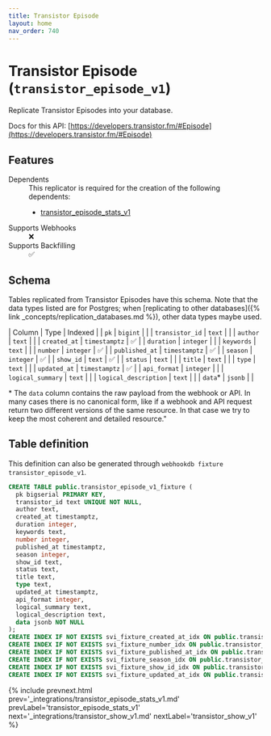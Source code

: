 ```yaml
---
title: Transistor Episode
layout: home
nav_order: 740
---
```


# Transistor Episode (`transistor_episode_v1`)

Replicate Transistor Episodes into your database.

Docs for this API: [https://developers.transistor.fm/#Episode](https://developers.transistor.fm/#Episode)

## Features

<dl>
<dt>Dependents</dt>
<dd>This replicator is required for the creation of the following dependents:
<ul>
<li><a href="{% link _integrations/transistor_episode_stats_v1.md %}">transistor_episode_stats_v1</a></li>
</ul>
</dd>

<dt>Supports Webhooks</dt>
<dd>❌</dd>
<dt>Supports Backfilling</dt>
<dd>✅</dd>

</dl>

## Schema

Tables replicated from Transistor Episodes have this schema.
Note that the data types listed are for Postgres;
when [replicating to other databases]({% link _concepts/replication_databases.md %}),
other data types maybe used.

| Column | Type | Indexed |
| `pk` | `bigint` |  |
| `transistor_id` | `text` |  |
| `author` | `text` |  |
| `created_at` | `timestamptz` | ✅ |
| `duration` | `integer` |  |
| `keywords` | `text` |  |
| `number` | `integer` | ✅ |
| `published_at` | `timestamptz` | ✅ |
| `season` | `integer` | ✅ |
| `show_id` | `text` | ✅ |
| `status` | `text` |  |
| `title` | `text` |  |
| `type` | `text` |  |
| `updated_at` | `timestamptz` | ✅ |
| `api_format` | `integer` |  |
| `logical_summary` | `text` |  |
| `logical_description` | `text` |  |
| `data`* | `jsonb` |  |

<span class="fs-3">* The `data` column contains the raw payload from the webhook or API.
In many cases there is no canonical form, like if a webhook and API request return
two different versions of the same resource.
In that case we try to keep the most coherent and detailed resource."</span>

## Table definition

This definition can also be generated through `webhookdb fixture transistor_episode_v1`.

```sql
CREATE TABLE public.transistor_episode_v1_fixture (
  pk bigserial PRIMARY KEY,
  transistor_id text UNIQUE NOT NULL,
  author text,
  created_at timestamptz,
  duration integer,
  keywords text,
  number integer,
  published_at timestamptz,
  season integer,
  show_id text,
  status text,
  title text,
  type text,
  updated_at timestamptz,
  api_format integer,
  logical_summary text,
  logical_description text,
  data jsonb NOT NULL
);
CREATE INDEX IF NOT EXISTS svi_fixture_created_at_idx ON public.transistor_episode_v1_fixture (created_at);
CREATE INDEX IF NOT EXISTS svi_fixture_number_idx ON public.transistor_episode_v1_fixture (number);
CREATE INDEX IF NOT EXISTS svi_fixture_published_at_idx ON public.transistor_episode_v1_fixture (published_at);
CREATE INDEX IF NOT EXISTS svi_fixture_season_idx ON public.transistor_episode_v1_fixture (season);
CREATE INDEX IF NOT EXISTS svi_fixture_show_id_idx ON public.transistor_episode_v1_fixture (show_id);
CREATE INDEX IF NOT EXISTS svi_fixture_updated_at_idx ON public.transistor_episode_v1_fixture (updated_at);
```

{% include prevnext.html prev='_integrations/transistor_episode_stats_v1.md' prevLabel='transistor_episode_stats_v1' next='_integrations/transistor_show_v1.md' nextLabel='transistor_show_v1' %}
